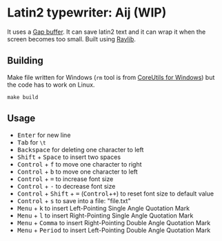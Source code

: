 # Latin2 typewriter: Aij (WIP)

It uses a [Gap buffer](https://en.wikipedia.org/wiki/Gap_buffer). It can save latin2 text and it can wrap it when the screen becomes too small. Built using [Raylib](https://github.com/raysan5/raylib).

## Building
Make file written for Windows (`rm` tool is from [CoreUtils for Windows](https://gnuwin32.sourceforge.net/packages/coreutils.htm)) but the code has to work on Linux.
```
make build
```

## Usage
- <kbd>Enter</kbd> for new line
- <kbd>Tab</kbd> for `\t`
- <kbd>Backspace</kbd> for deleting one character to left
- <kbd>Shift</kbd> + <kbd>Space</kbd> to insert two spaces
- <kbd>Control</kbd> + <kbd>f</kbd> to move one character to right
- <kbd>Control</kbd> + <kbd>b</kbd> to move one character to left
- <kbd>Control</kbd> + <kbd>=</kbd> to increase font size
- <kbd>Control</kbd> + <kbd>-</kbd> to decrease font size
- <kbd>Control</kbd> + <kbd>Shift</kbd> + <kbd>=</kbd> (<kbd>Control</kbd>+<kbd>+</kbd>) to reset font size to default value
- <kbd>Control</kbd> + <kbd>s</kbd> to save into a file: "file.txt"
- <kbd>Menu</kbd> + <kbd>k</kbd> to insert Left-Pointing Single Angle Quotation Mark
- <kbd>Menu</kbd> + <kbd>l</kbd> to insert Right-Pointing Single Angle Quotation Mark
- <kbd>Menu</kbd> + <kbd>Comma</kbd> to insert Right-Pointing Double Angle Quotation Mark
- <kbd>Menu</kbd> + <kbd>Period</kbd> to insert Left-Pointing Double Angle Quotation Mark
